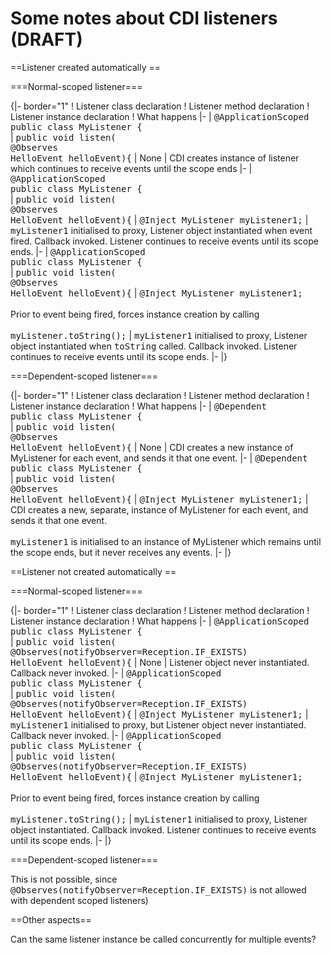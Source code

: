# Some notes about CDI listeners (DRAFT)</h1>

==Listener created automatically ==

===Normal-scoped listener===

{|- border="1"
! Listener class declaration
! Listener method declaration
! Listener instance declaration
! What happens 
|-
| <tt>@ApplicationScoped<br/>public class MyListener {<br/></tt>
| <tt>public void listen(<br/>@Observes<br/>HelloEvent helloEvent){</tt>
| None
| CDI creates instance of listener which continues to receive events until the scope ends 
|-
| <tt>@ApplicationScoped<br/>public class MyListener {<br/></tt>
| <tt>public void listen(<br/>@Observes<br/>HelloEvent helloEvent){</tt>
| <tt>@Inject MyListener myListener1;</tt>
| <tt>myListener1</tt> initialised to proxy, Listener object instantiated when event fired. Callback invoked. Listener continues to receive events until its scope ends.
|-
| <tt>@ApplicationScoped<br/>public class MyListener {<br/></tt>
| <tt>public void listen(<br/>@Observes<br/>HelloEvent helloEvent){</tt>
| <tt>@Inject MyListener myListener1;</tt><br/><br/>
Prior to event being fired, forces instance creation by calling<br/><br/>
<tt>myListener.toString();</tt> 
| <tt>myListener1</tt> initialised to proxy, Listener object instantiated when <tt>toString</tt> called. Callback invoked. Listener continues to receive events until its scope ends.
|-
|}

===Dependent-scoped listener===

{|- border="1"
! Listener class declaration
! Listener method declaration
! Listener instance declaration
! What happens 
|-
| <tt>@Dependent<br/>public class MyListener {<br/></tt>
| <tt>public void listen(<br/>@Observes<br/>HelloEvent helloEvent){</tt>
| None
| CDI creates a new instance of MyListener for each event, and sends it that one event.
|-
| <tt>@Dependent<br/>public class MyListener {<br/></tt>
| <tt>public void listen(<br/>@Observes<br/>HelloEvent helloEvent){</tt>
| <tt>@Inject MyListener myListener1;</tt>
| CDI creates a new, separate, instance of MyListener for each event, and sends it that one event.<br/><br/><tt>myListener1</tt> is initialised to an instance of MyListener which remains until the scope ends, but it never receives any events. 
|-
|}

==Listener not created automatically ==

===Normal-scoped listener===

{|- border="1"
! Listener class declaration
! Listener method declaration
! Listener instance declaration
! What happens 
|-
| <tt>@ApplicationScoped<br/>public class MyListener {<br/></tt>
| <tt>public void listen(<br/>@Observes(notifyObserver=Reception.IF_EXISTS)<br/>HelloEvent helloEvent){</tt>
| None
| Listener object never instantiated. Callback never invoked.
|-
| <tt>@ApplicationScoped<br/>public class MyListener {<br/></tt>
| <tt>public void listen(<br/>@Observes(notifyObserver=Reception.IF_EXISTS)<br/>HelloEvent helloEvent){</tt>
| <tt>@Inject MyListener myListener1;</tt>
| <tt>myListener1</tt> initialised to proxy, but Listener object never instantiated. Callback never invoked.
|-
| <tt>@ApplicationScoped<br/>public class MyListener {<br/></tt>
| <tt>public void listen(<br/>@Observes(notifyObserver=Reception.IF_EXISTS)<br/>HelloEvent helloEvent){</tt>
| <tt>@Inject MyListener myListener1;</tt><br/><br/>
Prior to event being fired, forces instance creation by calling<br/><br/>
<tt>myListener.toString();</tt> 
| <tt>myListener1</tt> initialised to proxy, Listener object instantiated. Callback invoked. Listener continues to receive events until its scope ends.
|-
|}

===Dependent-scoped listener===

This is not possible, since <tt>@Observes(notifyObserver=Reception.IF_EXISTS)</tt> is not allowed with dependent scoped listeners) 

==Other aspects==

Can the same listener instance be called concurrently for multiple events?

